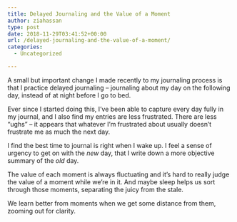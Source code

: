 ```yaml
---
title: Delayed Journaling and the Value of a Moment
author: ziahassan
type: post
date: 2018-11-29T03:41:52+00:00
url: /delayed-journaling-and-the-value-of-a-moment/
categories:
  - Uncategorized

---
```

A small but important change I made recently to my journaling process is that I practice delayed journaling &#8211; journaling about my day on the following day, instead of at night before I go to bed.

Ever since I started doing this, I’ve been able to capture every day fully in my journal, and I also find my entries are less frustrated. There are less “ughs” &#8211; it appears that whatever I’m frustrated about usually doesn’t frustrate me as much the next day.

I find the best time to journal is right when I wake up. I feel a sense of urgency to get on with the _new_ day, that I write down a more objective summary of the _old_ day.

The value of each moment is always fluctuating and it’s hard to really judge the value of a moment while we’re in it. And maybe sleep helps us sort through those moments, separating the juicy from the stale. 

We learn better from moments when we get some distance from them, zooming out for clarity.